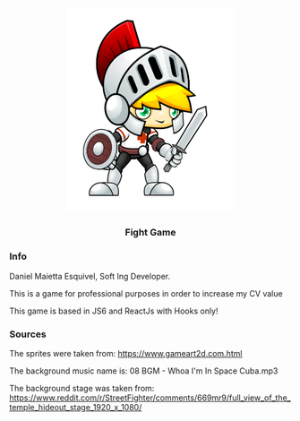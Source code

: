 <h1 align="center">
  <img src="./app/sprites/knight/Idle (1).png".default alt="Fight Game Logo" width="300">
  <br>
</h1>

<h3 align="center">Fight Game</h3>

### Info

Daniel Maietta Esquivel, Soft Ing Developer.

This is a game for professional purposes in order to increase my CV value

This game is based in JS6 and ReactJs with Hooks only!

### Sources

The sprites were taken from: https://www.gameart2d.com.html

The background music name is: 08 BGM - Whoa I'm In Space Cuba.mp3

The background stage was taken from: https://www.reddit.com/r/StreetFighter/comments/669mr9/full_view_of_the_temple_hideout_stage_1920_x_1080/

